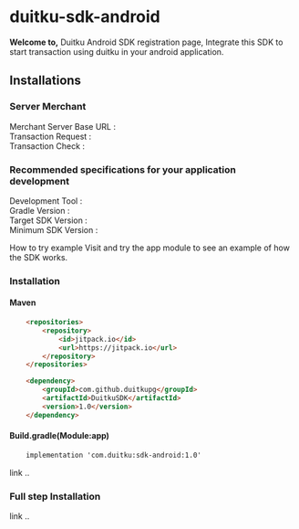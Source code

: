 <h1>duitku-sdk-android</h1>
<b>Welcome to,</b> Duitku Android SDK registration page, Integrate this SDK to start transaction using duitku in your android application.

<h2>Installations</h2>

<h3>Server Merchant</h3>

<label>Merchant Server Base URL  :</label><br/>
<label>Transaction Request       :</label><br/>
<label>Transaction Check         :</label><br/>

<h3>Recommended specifications for your application development</h3>

Development Tool          :</label><br/>
Gradle Version            :</label><br/>
Target SDK Version        :</label><br/>
Minimum SDK Version       :</label><br/>



How to try example
Visit and try the app module to see an example of how the SDK works.



<h3>Installation</h3>

<h4>Maven</h4>

```html
	<repositories> 
		<repository>
		    <id>jitpack.io</id>
		    <url>https://jitpack.io</url>
		</repository>
	</repositories>
```

```html
	<dependency>
	    <groupId>com.github.duitkupg</groupId>
	    <artifactId>DuitkuSDK</artifactId>
	    <version>1.0</version>
	</dependency>
```

<h4>Build.gradle(Module:app)</h4>

```html
	implementation 'com.duitku:sdk-android:1.0'
```


link ..



<h3>Full step Installation </h3>
link ..

